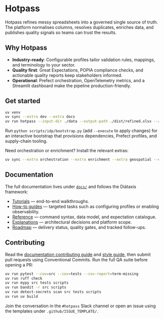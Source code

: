 # Hotpass

Hotpass refines messy spreadsheets into a governed single source of truth. The platform normalises columns, resolves duplicates, enriches data, and publishes quality signals so teams can trust the results.

## Why Hotpass

- **Industry-ready**: Configurable profiles tailor validation rules, mappings, and terminology to your sector.
- **Quality first**: Great Expectations, POPIA compliance checks, and actionable quality reports keep stakeholders informed.
- **Operational**: Prefect orchestration, OpenTelemetry metrics, and a Streamlit dashboard make the pipeline production-friendly.

## Get started

```bash
uv venv
uv sync --extra dev --extra docs
uv run hotpass --input-dir ./data --output-path ./dist/refined.xlsx --archive
```

Run `python scripts/idp/bootstrap.py` (add `--execute` to apply changes) for an interactive bootstrap that provisions dependencies, Prefect profiles, and supply-chain tooling.

Need orchestration or enrichment? Install the relevant extras:

```bash
uv sync --extra orchestration --extra enrichment --extra geospatial --extra compliance --extra dashboards
```

## Documentation

The full documentation lives under [`docs/`](docs/index.md) and follows the Diátaxis framework:

- [Tutorials](docs/tutorials/quickstart.md) — end-to-end walkthroughs.
- [How-to guides](docs/how-to-guides/configure-pipeline.md) — targeted tasks such as configuring profiles or enabling observability.
- [Reference](docs/reference/cli.md) — command syntax, data model, and expectation catalogue.
- [Explanations](docs/explanations/architecture.md) — architectural decisions and platform scope.
- [Roadmap](docs/roadmap.md) — delivery status, quality gates, and tracked follow-ups.

## Contributing

Read the [documentation contributing guide](docs/CONTRIBUTING.md) and [style guide](docs/style.md), then submit pull requests using Conventional Commits. Run the full QA suite before opening a PR:

```bash
uv run pytest --cov=src --cov=tests --cov-report=term-missing
uv run ruff check
uv run mypy src tests scripts
uv run bandit -r src scripts
uv run detect-secrets scan src tests scripts
uv run uv build
```

Join the conversation in the `#hotpass` Slack channel or open an issue using the templates under `.github/ISSUE_TEMPLATE/`.

